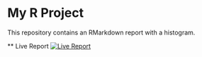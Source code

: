 # My R Project

This repository contains an RMarkdown report with a histogram.

** Live Report
[![Live Report](https://img.shields.io/badge/Live-Report-blue)](https://widlysala.github.io/1stRProject/)


